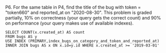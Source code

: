 P6. For the same table in P4, find the title of the bug with token = "token660" and reported_at on "2020-08-30". 
This problem is graded partially, 10% on correctness (your query gets the correct count) and 90% on performance (your query makes use of available indexes). 

```
SELECT COUNT(x.created_at) AS count 
FROM bugs AS y 
USE INDEX (PRIMARY,index_bugs_on_category_and_token_and_reported_at) 
INNER JOIN bugs AS x ON x.id=y.id WHERE x.created_at >= '2019-03-01'
```
